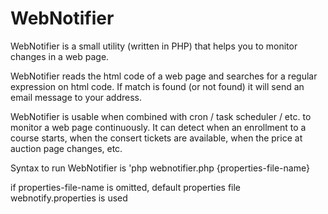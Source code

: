 # WebNotifier
WebNotifier is a small utility (written in PHP) that helps you to monitor changes in a web page.

WebNotifier reads the html code of a web page and searches for a regular expression on html code.
If match is found (or not found) it will send an email message to your address.

WebNotifier is usable when combined with cron / task scheduler / etc. to monitor
a web page continuously. It can detect when an enrollment to a course starts, when the
consert tickets are available, when the price at auction page changes, etc.

Syntax to run WebNotifier is
'php webnotifier.php {properties-file-name}

if properties-file-name is omitted, default properties file webnotify.properties is used




